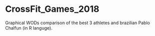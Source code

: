 # CrossFit_Games_2018
Graphical WODs comparison of the best 3 athletes and brazilian Pablo Chalfun (in R languge).
